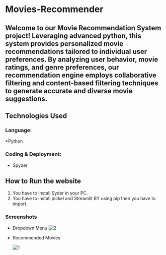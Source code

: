 # Movies-Recommender
## Welcome to our Movie Recommendation System project! Leveraging advanced python, this system provides personalized movie recommendations tailored to individual user preferences. By analyzing user behavior, movie ratings, and genre preferences, our recommendation engine employs collaborative filtering and content-based filtering techniques to generate accurate and diverse movie suggestions. 
## Technologies Used
### Language:
*Python

### Coding & Deployment:
* Spyder


## How to Run the website
1. You have to install Syder in your PC.
2. You have to install pickel and Streamlit BY using pip then you have to import.

### Screenshots
* Dropdown Menu
 ![2](https://github.com/Akash8292/Movies-Recommender/assets/97883391/18fec570-31a5-4e39-8e2f-c9cee6bf6c21)


* Recommended Movies

  
  ![1](https://github.com/Akash8292/Movies-Recommender/assets/97883391/bd2af5a3-2aec-49b5-a4ef-0016330c0e8d)


